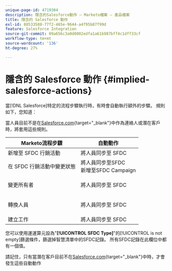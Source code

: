 ```yaml
---
unique-page-id: 4719304
description: 隱含的Salesforce動作 — Marketo檔案 — 產品檔案
title: 隱含的 Salesforce 動作
exl-id: 88533588-77f2-465e-9644-a4f95b87f99d
feature: Salesforce Integration
source-git-commit: 09a656c3a0d0002edfa1a61b987bff4c1dff33cf
workflow-type: tm+mt
source-wordcount: '136'
ht-degree: 27%

---
```


# 隱含的 Salesforce 動作 {#implied-salesforce-actions}

當[!DNL Salesforce]特定的流程步驟執行時，有時會自動執行額外的步驟。 規則如下，您知道：

當人員目前不是在[Salesforce.com](https://Salesforce.com){target="_blank"}中作為連絡人或潛在客戶時，將套用這些規則。

<table>
 <thead>
  <tr>
   <th>Marketo流程步驟</th>
   <th>自動動作</th>
  </tr>
 </thead>
 <tbody>
  <tr>
   <td>新增至 SFDC 行銷活動</td>
   <td>將人員同步至 SFDC</td>
  </tr>
  <tr>
   <td>在 SFDC 行銷活動中變更狀態</td>
   <td>將人員同步至SFDC<br>新增至SFDC Campaign</td>
  </tr>
  <tr>
   <td>變更所有者</td>
   <td><p>將人員同步至 SFDC</p></td>
  </tr>
  <tr>
   <td>轉換人員</td>
   <td><p>將人員同步至 SFDC</p></td>
  </tr>
  <tr>
   <td>建立工作</td>
   <td>將人員同步至 SFDC</td>
  </tr>
 </tbody>
</table>

您可以使用運運算元設為&quot;**[!UICONTROL SFDC Type]**&quot;的[!UICONTROL is not empty]篩選條件，篩選掉智慧清單中的SFDC記錄。 所有SFDC記錄在此欄位中都有一個值。

請記住，只有當潛在客戶目前不在[Salesforce.com](https://salesforce.com){target="_blank"}中時，才會發生這些自動動作
